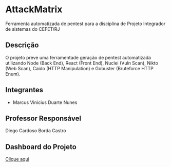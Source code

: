 # AttackMatrix
Ferramenta automatizada de pentest para a disciplina de Projeto Integrador de sistemas do CEFET/RJ

## Descrição
O projeto preve uma ferramentade geração de pentest automatizada utilizando Node (Back End), React (Front End), Nuclei (Vuln Scan), Nikto (Web Scan), Caido (HTTP Manipulation) e Gobuster (Bruteforce HTTP Enum).

## Integrantes
- Marcus Vinicius Duarte Nunes

## Professor Responsável
Diego Cardoso Borda Castro

## Dashboard do Projeto
[Clique aqui](https://github.com/users/DaemonFool/projects/1)
